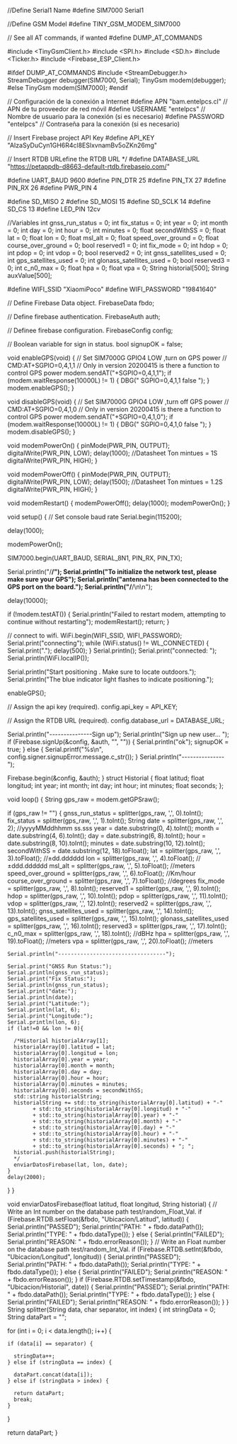 //Define Serial1 Name
#define SIM7000 Serial1

//Define GSM Model
#define TINY_GSM_MODEM_SIM7000

// See all AT commands, if wanted
#define DUMP_AT_COMMANDS


#include <TinyGsmClient.h>
#include <SPI.h>
#include <SD.h>
#include <Ticker.h>
#include <Firebase_ESP_Client.h>

#ifdef DUMP_AT_COMMANDS
#include <StreamDebugger.h>
StreamDebugger debugger(SIM7000, Serial);
TinyGsm modem(debugger);
#else
TinyGsm modem(SIM7000);
#endif

// Configuración de la conexión a Internet
#define APN "bam.entelpcs.cl"  // APN de tu proveedor de red móvil
#define USERNAME "entelpcs"    // Nombre de usuario para la conexión (si es necesario)
#define PASSWORD "entelpcs"    // Contraseña para la conexión (si es necesario)

// Insert Firebase project API Key
#define API_KEY "AIzaSyDuCyn1GH6R4cl8ESlxvnamBv5oZKn26mg"

// Insert RTDB URLefine the RTDB URL */
#define DATABASE_URL "https://petappdb-d8663-default-rtdb.firebaseio.com/"



#define UART_BAUD 9600
#define PIN_DTR 25
#define PIN_TX 27
#define PIN_RX 26
#define PWR_PIN 4

#define SD_MISO 2
#define SD_MOSI 15
#define SD_SCLK 14
#define SD_CS 13
#define LED_PIN 12cv

//Variables
int gnss_run_status = 0;
int fix_status = 0;
int year = 0;
int month = 0;
int day = 0;
int hour = 0;
int minutes = 0;
float secondWithSS = 0;
float lat = 0;
float lon = 0;
float msl_alt = 0;
float speed_over_ground = 0;
float course_over_ground = 0;
bool reserved1 = 0;
int fix_mode = 0;
int hdop = 0;
int pdop = 0;
int vdop = 0;
bool reserved2 = 0;
int gnss_satellites_used = 0;
int gps_satellites_used = 0;
int glonass_satellites_used = 0;
bool reserved3 = 0;
int c_n0_max = 0;
float hpa = 0;
float vpa = 0;
String historial[500];
String auxValue[500];

#define WIFI_SSID "XiaomiPoco"
#define WIFI_PASSWORD "19841640"

// Define Firebase Data object.
FirebaseData fbdo;

// Define firebase authentication.
FirebaseAuth auth;

// Definee firebase configuration.
FirebaseConfig config;

// Boolean variable for sign in status.
bool signupOK = false;


void enableGPS(void) {
  // Set SIM7000G GPIO4 LOW ,turn on GPS power
  // CMD:AT+SGPIO=0,4,1,1
  // Only in version 20200415 is there a function to control GPS power
  modem.sendAT("+SGPIO=0,4,1,1");
  if (modem.waitResponse(10000L) != 1) {
    DBG(" SGPIO=0,4,1,1 false ");
  }
  modem.enableGPS();
}

void disableGPS(void) {
  // Set SIM7000G GPIO4 LOW ,turn off GPS power
  // CMD:AT+SGPIO=0,4,1,0
  // Only in version 20200415 is there a function to control GPS power
  modem.sendAT("+SGPIO=0,4,1,0");
  if (modem.waitResponse(10000L) != 1) {
    DBG(" SGPIO=0,4,1,0 false ");
  }
  modem.disableGPS();
}



void modemPowerOn() {
  pinMode(PWR_PIN, OUTPUT);
  digitalWrite(PWR_PIN, LOW);
  delay(1000);  //Datasheet Ton mintues = 1S
  digitalWrite(PWR_PIN, HIGH);
}

void modemPowerOff() {
  pinMode(PWR_PIN, OUTPUT);
  digitalWrite(PWR_PIN, LOW);
  delay(1500);  //Datasheet Ton mintues = 1.2S
  digitalWrite(PWR_PIN, HIGH);
}


void modemRestart() {
  modemPowerOff();
  delay(1000);
  modemPowerOn();
}

void setup() {
  // Set console baud rate
  Serial.begin(115200);

  delay(1000);

  modemPowerOn();

  SIM7000.begin(UART_BAUD, SERIAL_8N1, PIN_RX, PIN_TX);

  Serial.println("/**********************************************************/");
  Serial.println("To initialize the network test, please make sure your GPS");
  Serial.println("antenna has been connected to the GPS port on the board.");
  Serial.println("/**********************************************************/\n\n");

  delay(10000);

  if (!modem.testAT()) {
    Serial.println("Failed to restart modem, attempting to continue without restarting");
    modemRestart();
    return;
  }

  // connect to wifi.
  WiFi.begin(WIFI_SSID, WIFI_PASSWORD);
  Serial.print("connecting");
  while (WiFi.status() != WL_CONNECTED) {
    Serial.print(".");
    delay(500);
  }
  Serial.println();
  Serial.print("connected: ");
  Serial.println(WiFi.localIP());

  Serial.println("Start positioning . Make sure to locate outdoors.");
  Serial.println("The blue indicator light flashes to indicate positioning.");

  enableGPS();

  // Assign the api key (required).
  config.api_key = API_KEY;

  // Assign the RTDB URL (required).
  config.database_url = DATABASE_URL;

  Serial.println("---------------Sign up");
  Serial.println("Sign up new user... ");
  if (Firebase.signUp(&config, &auth, "", "")) {
    Serial.println("ok");
    signupOK = true;
  } else {
    Serial.printf("%s\n", config.signer.signupError.message.c_str());
  }
  Serial.println("---------------");

  Firebase.begin(&config, &auth);
}
struct Historial {
    float latitud;
    float longitud;
    int year;
    int month;
    int day;
    int hour;
    int minutes;
    float seconds;
};


void loop() {
  String gps_raw = modem.getGPSraw();

  if (gps_raw != "") {
    gnss_run_status = splitter(gps_raw, ',', 0).toInt();
    fix_status = splitter(gps_raw, ',', 1).toInt();
    String date = splitter(gps_raw, ',', 2);  //yyyyMMddhhmm ss.sss
    year = date.substring(0, 4).toInt();
    month = date.substring(4, 6).toInt();
    day = date.substring(6, 8).toInt();
    hour = date.substring(8, 10).toInt();
    minutes = date.substring(10, 12).toInt();
    secondWithSS = date.substring(12, 18).toFloat();
    lat = splitter(gps_raw, ',', 3).toFloat();                 //±dd.dddddd
    lon = splitter(gps_raw, ',', 4).toFloat();                 //±ddd.dddddd
    msl_alt = splitter(gps_raw, ',', 5).toFloat();             //meters
    speed_over_ground = splitter(gps_raw, ',', 6).toFloat();   //Km/hour
    course_over_ground = splitter(gps_raw, ',', 7).toFloat();  //degrees
    fix_mode = splitter(gps_raw, ',', 8).toInt();
    reserved1 = splitter(gps_raw, ',', 9).toInt();
    hdop = splitter(gps_raw, ',', 10).toInt();
    pdop = splitter(gps_raw, ',', 11).toInt();
    vdop = splitter(gps_raw, ',', 12).toInt();
    reserved2 = splitter(gps_raw, ',', 13).toInt();
    gnss_satellites_used = splitter(gps_raw, ',', 14).toInt();
    gps_satellites_used = splitter(gps_raw, ',', 15).toInt();
    glonass_satellites_used = splitter(gps_raw, ',', 16).toInt();
    reserved3 = splitter(gps_raw, ',', 17).toInt();
    c_n0_max = splitter(gps_raw, ',', 18).toInt();  //dBHz
    hpa = splitter(gps_raw, ',', 19).toFloat();     //meters
    vpa = splitter(gps_raw, ',', 20).toFloat();     //meters

    Serial.println("----------------------------------");

    Serial.print("GNSS Run Status:");
    Serial.println(gnss_run_status);
    Serial.print("Fix Status:");
    Serial.println(gnss_run_status);
    Serial.print("date:");
    Serial.println(date);
    Serial.print("Latitude:");
    Serial.println(lat, 6);
    Serial.print("Longitude:");
    Serial.println(lon, 6);
    if (lat!=0 && lon != 0){

      /*Historial historialArray[1];
      historialArray[0].latitud = lat;
      historialArray[0].longitud = lon;
      historialArray[0].year = year;
      historialArray[0].month = month;
      historialArray[0].day = day;
      historialArray[0].hour = hour;
      historialArray[0].minutes = minutes;
      historialArray[0].seconds = secondWithSS;
      std::string historialString;
      historialString += std::to_string(historialArray[0].latitud) + "-"
            + std::to_string(historialArray[0].longitud) + "-"
            + std::to_string(historialArray[0].year) + "-"
            + std::to_string(historialArray[0].month) + "-"
            + std::to_string(historialArray[0].day) + "-"
            + std::to_string(historialArray[0].hour) + "-"
            + std::to_string(historialArray[0].minutes) + "-"
            + std::to_string(historialArray[0].seconds) + "; ";
      historial.push(historialString);
      */
      enviarDatosFirebase(lat, lon, date);
    }
    delay(2000);
  }
}


void enviarDatosFirebase(float latitud, float longitud, String historial) {
  // Write an Int number on the database path test/random_Float_Val.
  if (Firebase.RTDB.setFloat(&fbdo, "Ubicacion/Latitud", latitud)) {
    Serial.println("PASSED");
    Serial.println("PATH: " + fbdo.dataPath());
    Serial.println("TYPE: " + fbdo.dataType());
  } else {
    Serial.println("FAILED");
    Serial.println("REASON: " + fbdo.errorReason());
  }
  // Write an Float number on the database path test/random_Int_Val.
  if (Firebase.RTDB.setInt(&fbdo, "Ubicacion/Longitud", longitud)) {
    Serial.println("PASSED");
    Serial.println("PATH: " + fbdo.dataPath());
    Serial.println("TYPE: " + fbdo.dataType());
  } else {
    Serial.println("FAILED");
    Serial.println("REASON: " + fbdo.errorReason());
  }
  if (Firebase.RTDB.setTimestamp(&fbdo, "Ubicacion/Historial", date)) {
    Serial.println("PASSED");
    Serial.println("PATH: " + fbdo.dataPath());
    Serial.println("TYPE: " + fbdo.dataType());
  } else {
    Serial.println("FAILED");
    Serial.println("REASON: " + fbdo.errorReason());
  }
}
String splitter(String data, char separator, int index) {
  int stringData = 0;
  String dataPart = "";

  for (int i = 0; i < data.length(); i++) {

    if (data[i] == separator) {

      stringData++;
    } else if (stringData == index) {

      dataPart.concat(data[i]);
    } else if (stringData > index) {

      return dataPart;
      break;
    }
  }

  return dataPart;
}
